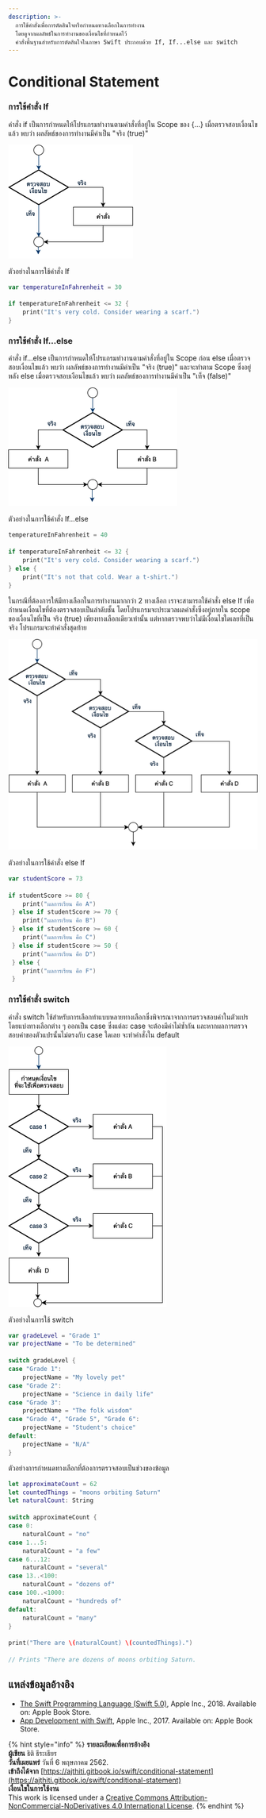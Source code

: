 ```yaml
---
description: >-
  การใช้คำสั่งเพื่อการตัดสินใจหรือกำหนดทางเลือกในการทำงาน
  โดยดูจากผลลัพธ์ในการทำงานของเงื่อนไขที่กำหนดไว้
  คำสั่งพื้นฐานสำหรับการตัดสินใจในภาษา Swift ประกอบด้วย If, If...else และ switch
---
```


# Conditional Statement

### การใช้คำสั่ง If

คำสั่ง if เป็นการกำหนดให้โปรแกรมทำงานตามคำสั่งที่อยู่ใน Scope ของ {...} เมื่อตรวจสอบเงื่อนไขแล้ว พบว่า ผลลัพธ์ของการทำงานมีค่าเป็น "จริง \(true\)"

![&#xE1C;&#xE31;&#xE07;&#xE07;&#xE32;&#xE19;&#xE02;&#xE2D;&#xE07;&#xE04;&#xE33;&#xE2A;&#xE31;&#xE48;&#xE07; If](.gitbook/assets/untitled-diagram.png)

ตัวอย่างในการใช้คำสั่ง If

```swift
var temperatureInFahrenheit = 30

if temperatureInFahrenheit <= 32 {
    print("It's very cold. Consider wearing a scarf.")
}
```

### การใช้คำสั่ง If...else

คำสั่ง if...else เป็นการกำหนดให้โปรแกรมทำงานตามคำสั่งที่อยู่ใน Scope ก่อน else เมื่อตรวจสอบเงื่อนไขแล้ว พบว่า ผลลัพธ์ของการทำงานมีค่าเป็น "จริง \(true\)" และจะทำตาม Scope ซึ่งอยู่หลัง else เมื่อตรวจสอบเงือนไขแล้ว พบว่า ผลลัพธ์ของการทำงานมีค่าเป็น "เท็จ \(false\)" 

![&#xE1C;&#xE31;&#xE07;&#xE07;&#xE32;&#xE19;&#xE02;&#xE2D;&#xE07;&#xE04;&#xE33;&#xE2A;&#xE31;&#xE48;&#xE07; If...else](.gitbook/assets/untitled-diagram-2.png)

ตัวอย่างในการใช้คำสั่ง If...else

```swift
temperatureInFahrenheit = 40

if temperatureInFahrenheit <= 32 {
    print("It's very cold. Consider wearing a scarf.")
} else {
    print("It's not that cold. Wear a t-shirt.")
}
```

ในกรณีที่ต้องการให้มีทางเลือกในการทำงานมากกว่า 2 ทางเลือก เราจะสามารถใช้คำสั่ง else If เพื่อกำหนดเงื่อนไขที่ต้องตรวจสอบเป็นลำดับชั้น โดยโปรแกรมจะประมวลผลคำสั่งซึ่งอยู่ภายใน scope ของเงื่อนไขที่เป็น จริง \(true\) เพียงทางเลือกเดียวเท่านั้น แต่หากตรวจพบว่าไม่มีเงื่อนไขใดเลยที่เป็นจริง โปรแกรมจะทำคำสั่งสุดท้าย

![&#xE1C;&#xE31;&#xE07;&#xE07;&#xE32;&#xE19;&#xE02;&#xE2D;&#xE07;&#xE04;&#xE33;&#xE2A;&#xE31;&#xE48;&#xE07; else If](.gitbook/assets/untitled-diagram-3.png)

ตัวอย่างในการใช้คำสั่ง else If

```swift
var studentScore = 73

if studentScore >= 80 {
    print("ผลการเรียน คือ A")
 } else if studentScore >= 70 {
    print("ผลการเรียน คือ B")
 } else if studentScore >= 60 {
    print("ผลการเรียน คือ C")
 } else if studentScore >= 50 {
    print("ผลการเรียน คือ D")
 } else {
    print("ผลการเรียน คือ F")
 }
```

### การใช้คำสั่ง switch

คำสั่ง switch ใช้สำหรับการเลือกทำแบบหลายทางเลือกซึ่งพิจารณาจากการตรวจสอบค่าในตัวแปร โดยแบ่งทางเลือกต่าง ๆ ออกเป็น case ซึ่งแต่ละ case จะต้องมีค่าไม่ซ้ำกัน และหากผลการตรวจสอบค่าของตัวแปรนั้นไม่ตรงกับ case ใดเลย จะทำคำสั่งใน default

![&#xE1C;&#xE31;&#xE07;&#xE07;&#xE32;&#xE19;&#xE02;&#xE2D;&#xE07;&#xE04;&#xE33;&#xE2A;&#xE31;&#xE48;&#xE07; switch](.gitbook/assets/untitled-diagram-5.png)

ตัวอย่างในการใช้ switch

```swift
var gradeLevel = "Grade 1"
var projectName = "To be determined"

switch gradeLevel {
case "Grade 1":
    projectName = "My lovely pet"
case "Grade 2":
    projectName = "Science in daily life"
case "Grade 3":
    projectName = "The folk wisdom"
case "Grade 4", "Grade 5", "Grade 6":
    projectName = "Student's choice"
default:
    projectName = "N/A"
}
```

ตัวอย่างการกำหนดทางเลือกที่ต้องการตรวจสอบเป็นช่วงของข้อมูล

```swift
let approximateCount = 62
let countedThings = "moons orbiting Saturn"
let naturalCount: String

switch approximateCount {
case 0:
    naturalCount = "no"
case 1...5:
    naturalCount = "a few"
case 6...12:
    naturalCount = "several"
case 13..<100:
    naturalCount = "dozens of"
case 100..<1000:
    naturalCount = "hundreds of"
default:
    naturalCount = "many"
}

print("There are \(naturalCount) \(countedThings).")

// Prints "There are dozens of moons orbiting Saturn.
```

## แหล่งข้อมูลอ้างอิง

* [The Swift Programming Language \(Swift 5.0\)](https://books.apple.com/th/book/the-swift-programming-language-swift-5-0/id881256329), Apple Inc., 2018. Available on: Apple Book Store.
* [App Development with Swift](https://books.apple.com/th/book/app-development-with-swift/id1465002990), Apple Inc., 2017. Available on: Apple Book Store.



{% hint style="info" %}
**รายละเอียดเพื่อการอ้างอิง  
ผู้เขียน** ธิติ ธีระเธียร    
**วันที่เผยแพร่**  วันที่ 6 พฤษภาคม 2562.  
**เข้าถึงได้จาก** [https://ajthiti.gitbook.io/swift/conditional-statement](https://ajthiti.gitbook.io/swift/conditional-statement)  
**เงื่อนใขในการใช้งาน**  
This work is licensed under a [Creative Commons Attribution-NonCommercial-NoDerivatives 4.0 International License](http://creativecommons.org/licenses/by-nc-nd/4.0/).
{% endhint %}

